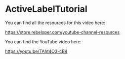 # ActiveLabelTutorial

You can find all the resources for this video here: 

https://store.rebeloper.com/youtube-channel-resources

You can find the YouTube video here:

https://youtu.be/TAht4O3-cB4
